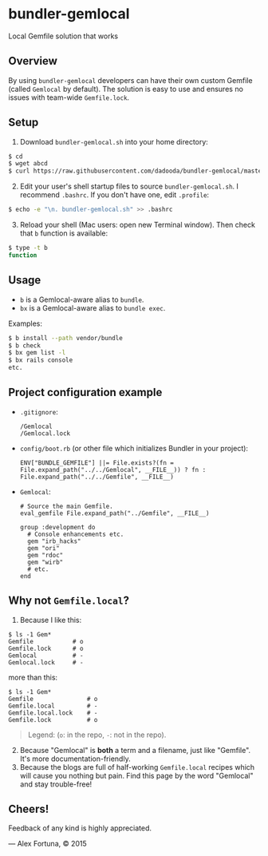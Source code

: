 bundler-gemlocal
================

Local Gemfile solution that works

Overview
--------

By using `bundler-gemlocal` developers can have their own custom Gemfile (called `Gemlocal` by default). The solution is easy to use and ensures no issues with team-wide `Gemfile.lock`.

Setup
-----

1. Download `bundler-gemlocal.sh` into your home directory:

  ```sh
  $ cd
  $ wget abcd 
  $ curl https://raw.githubusercontent.com/dadooda/bundler-gemlocal/master/bundler-gemlocal.sh -O
  ```

2. Edit your user's shell startup files to source `bundler-gemlocal.sh`. I recommend `.bashrc`. If you don't have one, edit `.profile`:

  ```sh
  $ echo -e "\n. bundler-gemlocal.sh" >> .bashrc
  ```

3. Reload your shell (Mac users: open new Terminal window). Then check that `b` function is available:

  ```sh
  $ type -t b
  function
  ```

Usage
-----

* `b` is a Gemlocal-aware alias to `bundle`.
* `bx` is a Gemlocal-aware alias to `bundle exec`.

Examples:

```sh
$ b install --path vendor/bundle
$ b check
$ bx gem list -l
$ bx rails console
etc.
```

Project configuration example
-----------------------------

* `.gitignore`:

  ```
  /Gemlocal
  /Gemlocal.lock 
  ```
  
* `config/boot.rb` (or other file which initializes Bundler in your project):

  ```
  ENV["BUNDLE_GEMFILE"] ||= File.exists?(fn = File.expand_path("../../Gemlocal", __FILE__)) ? fn : File.expand_path("../../Gemfile", __FILE__)
  ```

* `Gemlocal`:

  ```
  # Source the main Gemfile.
  eval_gemfile File.expand_path("../Gemfile", __FILE__)

  group :development do
    # Console enhancements etc.
    gem "irb_hacks"
    gem "ori"
    gem "rdoc"
    gem "wirb"
    # etc.
  end
  ```

Why not `Gemfile.local`?
------------------------

1. Because I like this:

  ```
  $ ls -1 Gem*
  Gemfile           # o
  Gemfile.lock      # o
  Gemlocal          # -
  Gemlocal.lock     # -
  ```

  more than this:

  ```
  $ ls -1 Gem*
  Gemfile               # o
  Gemfile.local         # -
  Gemfile.local.lock    # -
  Gemfile.lock          # o
  ```

  > Legend: (`o`: in the repo, `-`: not in the repo).

2. Because "Gemlocal" is **both** a term and a filename, just like "Gemfile". It's more documentation-friendly.
3. Because the blogs are full of half-working `Gemfile.local` recipes which will cause you nothing but pain. Find this page by the word "Gemlocal" and stay trouble-free!

Cheers!
-------

Feedback of any kind is highly appreciated.

&mdash; Alex Fortuna, &copy; 2015
